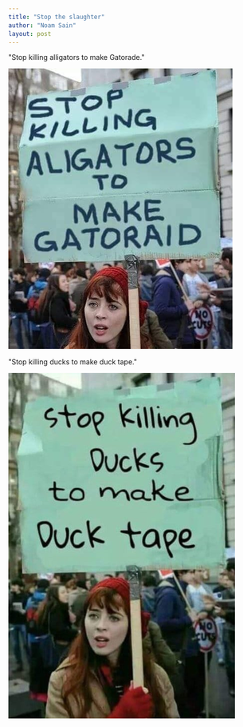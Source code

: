 ```yaml
---
title: "Stop the slaughter"
author: "Noam Sain"
layout: post
---
```


"Stop killing alligators to make Gatorade."

![Stop the slaughter](/assets/2018/2018-06-gatoraid.jpg "Stop the slaughter")

"Stop killing ducks to make duck tape."

![Stop the slaughter](/assets/2018/2018-06-duck-tape.jpg "Stop the slaughter")
